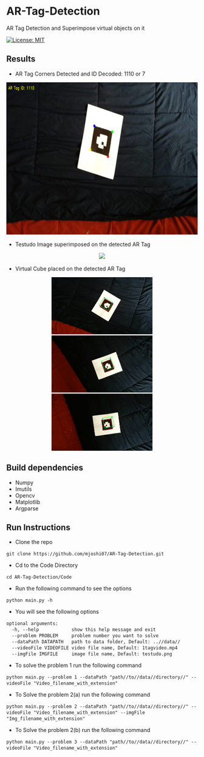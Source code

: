 # AR-Tag-Detection
AR Tag Detection and Superimpose virtual objects on it

[![License: MIT](https://img.shields.io/badge/License-MIT-yellow.svg)](https://opensource.org/licenses/MIT)

## Results
* AR Tag Corners Detected and ID Decoded: 1110 or 7
<p align="center">
<img src="https://github.com/mjoshi07/AR-Tag-Detection/blob/main/Data/results/AR_tag.png" height=400/>
</p>

* Testudo Image superimposed on the detected AR Tag
<p align="center">
<img src="https://github.com/mjoshi07/AR-Tag-Detection/blob/main/Data/results/img_on_AR_tag.gif"/>
</p>

* Virtual Cube placed on the detected AR Tag
<p align="center">
  <img src="https://github.com/mjoshi07/AR-Tag-Detection/blob/main/Data/results/cube2.png" height = 150/>
  <img src="https://github.com/mjoshi07/AR-Tag-Detection/blob/main/Data/results/cube1.png"  height = 150/>
  <img src="https://github.com/mjoshi07/AR-Tag-Detection/blob/main/Data/results/cube3.png"  height = 150/>
</p>

## Build dependencies
* Numpy
* Imutils
* Opencv
* Matplotlib
* Argparse

## Run Instructions
* Clone the repo
```
git clone https://github.com/mjoshi07/AR-Tag-Detection.git
```
* Cd to the Code Directory
```
cd AR-Tag-Detection/Code
```
* Run the following command to see the options
```
python main.py -h
```
* You will see the following options
```
optional arguments:
  -h, --help            show this help message and exit
  --problem PROBLEM     problem number you want to solve
  --dataPath DATAPATH   path to data folder, Default: ..//data//
  --videoFile VIDEOFILE video file name, Default: 1tagvideo.mp4
  --imgFile IMGFILE     image file name, Default: testudo.png
```
* To solve the problem 1 run the following command
```
python main.py --problem 1 --dataPath "path//to//data//directory//" --videoFile "Video_filename_with_extension" 
```
* To Solve the problem 2(a) run the following command
```
python main.py --problem 2 --dataPath "path//to//data//directory//" --videoFile "Video_filename_with_extension" --imgFile "Img_filename_with_extension"
```
* To Solve the problem 2(b) run the following command
```
python main.py --problem 3 --dataPath "path//to//data//directory//" --videoFile "Video_filename_with_extension"
```



